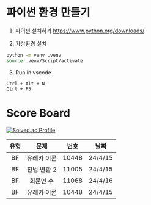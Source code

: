 # 파이썬 환경 만들기

1. 파이썬 설치하기
https://www.python.org/downloads/

2. 가상환경 설치

```bash
python -m venv .venv
source .venv/Script/activate
```

3. Run in vscode

`Ctrl + Alt + N` <br>
`Ctrl + F5`

# Score Board

[![Solved.ac Profile](http://mazassumnida.wtf/api/generate_badge?boj=tonyhan)](https://solved.ac/tonyhan)

|유형|문제|번호|날짜|
|:-:|:-:|:-:|:-:|
|BF|유레카 이론|10448|24/4/15|
|BF|진법 변환 2|11005|24/4/15|
|BF|회문인 수|11068|24/4/16|
|BF|유레카 이론|10448|24/4/15|
